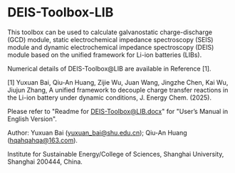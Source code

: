 # DEIS-Toolbox-LIB
This toolbox can be used to calculate galvanostatic charge-discharge (GCD) module, static electrochemical impedance spectroscopy (SEIS) module and dynamic electrochemical impedance spectroscopy (DEIS) module based on the unified framework for Li-ion batteries (LIBs).

Numerical details of DEIS-Toolbox@LIB are available in Reference [1].

[1] Yuxuan Bai, Qiu-An Huang, Zijie Wu, Juan Wang, Jingzhe Chen, Kai Wu, Jiujun Zhang, A unified framework to decouple charge transfer reactions in the Li-ion battery under dynamic conditions, J. Energy Chem. (2025).

Please refer to "Readme for DEIS-Toolbox@LIB.docx" for "User’s Manual in English Version".

Author: Yuxuan Bai (yuxuan_bai@shu.edu.cn); Qiu-An Huang (hqahqahqa@163.com).

Institute for Sustainable Energy/College of Sciences, Shanghai University, Shanghai 200444, China.
